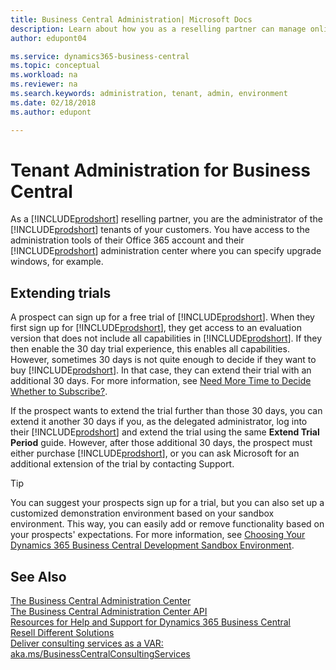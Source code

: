 ```yaml
---
title: Business Central Administration| Microsoft Docs
description: Learn about how you as a reselling partner can manage online tenants of Dynamics 365 Business Central.  
author: edupont04

ms.service: dynamics365-business-central
ms.topic: conceptual
ms.workload: na
ms.reviewer: na
ms.search.keywords: administration, tenant, admin, environment
ms.date: 02/18/2018
ms.author: edupont

---
```

# Tenant Administration for Business Central

As a [!INCLUDE[prodshort](../developer/includes/prodshort.md)] reselling partner, you are the administrator of the [!INCLUDE[prodshort](../developer/includes/prodshort.md)] tenants of your customers. You have access to the administration tools of their Office 365 account and their [!INCLUDE[prodshort](../developer/includes/prodshort.md)] administration center where you can specify upgrade windows, for example.  

## Extending trials

A prospect can sign up for a free trial of [!INCLUDE[prodshort](../developer/includes/prodshort.md)]. When they first sign up for [!INCLUDE[prodshort](../developer/includes/prodshort.md)], they get access to an evaluation version that does not include all capabilities in [!INCLUDE[prodshort](../developer/includes/prodshort.md)]. If they then enable the 30 day trial experience, this enables all capabilities. However, sometimes 30 days is not quite enough to decide if they want to buy [!INCLUDE[prodshort](../developer/includes/prodshort.md)]. In that case, they can extend their trial with an additional 30 days. For more information, see [Need More Time to Decide Whether to Subscribe?](/dynamics365/business-central/admin-extend-trial?toc=/dynamics365/business-central/dev-itpro/administration&bc=../breadcrumb/toc.yml).  

If the prospect wants to extend the trial further than those 30 days, you can extend it another 30 days if you, as the delegated administrator, log into their [!INCLUDE[prodshort](../developer/includes/prodshort.md)] and extend the trial using the same **Extend Trial Period** guide. However, after those additional 30 days, the prospect must either purchase [!INCLUDE[prodshort](../developer/includes/prodshort.md)], or you can ask Microsoft for an additional extension of the trial by contacting Support.  

> [!TIP]
> You can suggest your prospects sign up for a trial, but you can also set up a customized demonstration environment based on your sandbox environment. This way, you can easily add or remove functionality based on your prospects' expectations. For more information, see [Choosing Your Dynamics 365 Business Central Development Sandbox Environment](../developer/devenv-sandbox-overview.md).

## See Also

[The Business Central Administration Center](tenant-admin-center.md)  
[The Business Central Administration Center API](administration-center-api.md)  
[Resources for Help and Support for Dynamics 365 Business Central](../help-and-support.md)  
[Resell Different Solutions](../developer/readiness/readiness-reseller.md)  
[Deliver consulting services as a VAR: aka.ms/BusinessCentralConsultingServices](https://aka.ms/BusinessCentralConsultingServices)  
